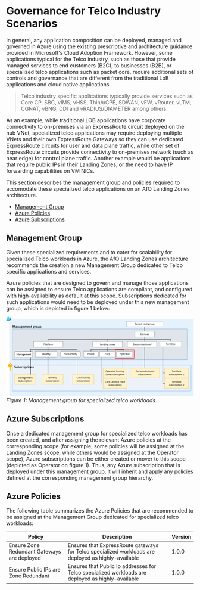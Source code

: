 # Governance for Telco Industry Scenarios

In general, any application composition can be deployed, managed and governed in Azure using the existing prescriptive and architecture guidance provided in Microsoft's Cloud Adoption Framework. However, some applications typical for the Telco industry, such as those that provide managed services to end customers (B2C), to businesses (B2B), or specialized telco applications such as packet core, require additional sets of controls and governance that are different from the traditional LoB applications and cloud native applications.

>Telco industry specific applications typically provide services such as Core CP, SBC, vIMS, vHSS, Thin/uCPE, SDWAN, vFW, vRouter, vLTM, CGNAT, vBNG, DDI and vRADIUS/DIAMETER among others.

As an example, while traditional LOB applications have corporate connectivity to on-premises via an ExpressRoute circuit deployed on the hub VNet, specialized telco applications may require deploying multiple VNets and their own ExpressRoute Gateways so they can use dedicated ExpressRoute circuits for user and data plane traffic, while other set of ExpressRoute circuits provide connectivity to on-premises network (such as near edge) for control plane traffic. Another example would be applications that require public IPs in their Landing Zones, or the need to have IP forwarding capabilities on VM NICs.

This section describes the management group and policies required to accomodate these specialized telco applications on an AfO Landing Zones architecture.

* [Management Group](#management-group)
* [Azure Policies](#azure-policies)
* [Azure Subscriptions](#azure-subscriptions)

## Management Group

Given these specialized requirements and to cater for scalability for specialized Telco workloads in Azure, the AfO Landing Zones architecture recommends the creation a new Management Group dedicated to Telco specific applications and services.

Azure policies that are designed to govern and manage those applications can be assigned to ensure Telco applications are compliant, and configured with high-availability as default at this scope. Subscriptions dedicated for such applications would need to be deployed under this new management group, which is depicted in figure 1 below:

![Management workloads](./management-group-telco.png)
_Figure 1: Management group for specialized telco workloads._

## Azure Subscriptions

Once a dedicated management group for specialized telco workloads has been created, and after assigning the relevant Azure policies at the corresponding scope (for example, some policies will be assigned at the Landing Zones scope, while others would be assigned at the Operator scope), Azure subscriptions can be either created or mover to this scope (depicted as Operator on figure 1). Thus, any Azure subscription that is deployed under this management group, it will inherit and apply any policies defined at the corresponding management group hierarchy.

## Azure Policies

The following table summarizes the Azure Policies that are recommended to be assigned at the Management Group dedicated for specialized telco workloads:

| Policy                                      | Description                                                                                         | Version |
|---------------------------------------------|-----------------------------------------------------------------------------------------------------|---------|
| Ensure Zone Redundant Gateways are deployed | Ensures that ExpressRoute gateways for Telco specialized workloads are deployed as highly-available | 1.0.0   |
| Ensure Public IPs are Zone Redundant        | Ensures that Public Ip addresses for Telco specialized workloads are deployed as highly-available   | 1.0.0   |